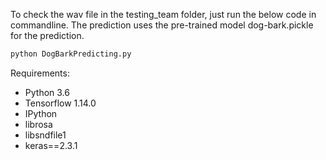 To check the wav file in the testing_team folder, just run the below code in commandline. The prediction uses the pre-trained model dog-bark.pickle for the prediction.
```bash
python DogBarkPredicting.py
```

Requirements:
- Python 3.6
- Tensorflow 1.14.0
- IPython
- librosa
- libsndfile1
- keras==2.3.1

